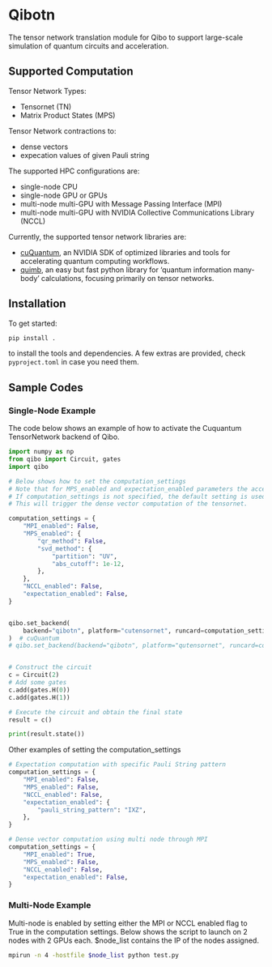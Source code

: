 # Qibotn

The tensor network translation module for Qibo to support large-scale simulation of quantum circuits and acceleration.

## Supported Computation

Tensor Network Types:

- Tensornet (TN)
- Matrix Product States (MPS)

Tensor Network contractions to:

- dense vectors
- expecation values of given Pauli string

The supported HPC configurations are:

- single-node CPU
- single-node GPU or GPUs
- multi-node multi-GPU with Message Passing Interface (MPI)
- multi-node multi-GPU with NVIDIA Collective Communications Library (NCCL)

Currently, the supported tensor network libraries are:

- [cuQuantum](https://github.com/NVIDIA/cuQuantum), an NVIDIA SDK of optimized libraries and tools for accelerating quantum computing workflows.
- [quimb](https://quimb.readthedocs.io/en/latest/), an easy but fast python library for ‘quantum information many-body’ calculations, focusing primarily on tensor networks.

## Installation

To get started:

```sh
pip install .
```

to install the tools and dependencies. A few extras are provided, check `pyproject.toml` in
case you need them.

<!-- TODO: describe extras, after Poetry adoption and its groups -->

## Sample Codes

### Single-Node Example

The code below shows an example of how to activate the Cuquantum TensorNetwork backend of Qibo.

```py
import numpy as np
from qibo import Circuit, gates
import qibo

# Below shows how to set the computation_settings
# Note that for MPS_enabled and expectation_enabled parameters the accepted inputs are boolean or a dictionary with the format shown below.
# If computation_settings is not specified, the default setting is used in which all booleans will be False.
# This will trigger the dense vector computation of the tensornet.

computation_settings = {
    "MPI_enabled": False,
    "MPS_enabled": {
        "qr_method": False,
        "svd_method": {
            "partition": "UV",
            "abs_cutoff": 1e-12,
        },
    },
    "NCCL_enabled": False,
    "expectation_enabled": False,
}


qibo.set_backend(
    backend="qibotn", platform="cutensornet", runcard=computation_settings
)  # cuQuantum
# qibo.set_backend(backend="qibotn", platform="qutensornet", runcard=computation_settings) #quimb


# Construct the circuit
c = Circuit(2)
# Add some gates
c.add(gates.H(0))
c.add(gates.H(1))

# Execute the circuit and obtain the final state
result = c()

print(result.state())
```

Other examples of setting the computation_settings

```py
# Expectation computation with specific Pauli String pattern
computation_settings = {
    "MPI_enabled": False,
    "MPS_enabled": False,
    "NCCL_enabled": False,
    "expectation_enabled": {
        "pauli_string_pattern": "IXZ",
    },
}

# Dense vector computation using multi node through MPI
computation_settings = {
    "MPI_enabled": True,
    "MPS_enabled": False,
    "NCCL_enabled": False,
    "expectation_enabled": False,
}
```

### Multi-Node Example

Multi-node is enabled by setting either the MPI or NCCL enabled flag to True in the computation settings. Below shows the script to launch on 2 nodes with 2 GPUs each. $node_list contains the IP of the nodes assigned.

```sh
mpirun -n 4 -hostfile $node_list python test.py
```
